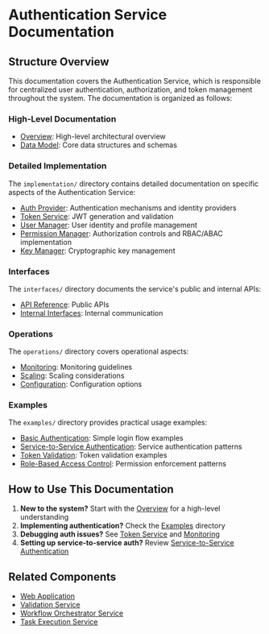 # Authentication Service Documentation

## Structure Overview

This documentation covers the Authentication Service, which is responsible for centralized user authentication, authorization, and token management throughout the system. The documentation is organized as follows:

### High-Level Documentation

* [Overview](./overview.md): High-level architectural overview
* [Data Model](./data_model.md): Core data structures and schemas

### Detailed Implementation

The `implementation/` directory contains detailed documentation on specific aspects of the Authentication Service:

* [Auth Provider](./implementation/auth_provider.md): Authentication mechanisms and identity providers
* [Token Service](./implementation/token_service.md): JWT generation and validation
* [User Manager](./implementation/user_manager.md): User identity and profile management
* [Permission Manager](./implementation/permission_manager.md): Authorization controls and RBAC/ABAC implementation
* [Key Manager](./implementation/key_manager.md): Cryptographic key management

### Interfaces

The `interfaces/` directory documents the service's public and internal APIs:

* [API Reference](./interfaces/api.md): Public APIs
* [Internal Interfaces](./interfaces/internal.md): Internal communication

### Operations

The `operations/` directory covers operational aspects:

* [Monitoring](./operations/monitoring.md): Monitoring guidelines
* [Scaling](./operations/scaling.md): Scaling considerations
* [Configuration](./operations/configuration.md): Configuration options

### Examples

The `examples/` directory provides practical usage examples:

* [Basic Authentication](./examples/basic_authentication.md): Simple login flow examples
* [Service-to-Service Authentication](./examples/service_to_service_auth.md): Service authentication patterns
* [Token Validation](./examples/token_validation.md): Token validation examples
* [Role-Based Access Control](./examples/role_based_access.md): Permission enforcement patterns

## How to Use This Documentation

1. **New to the system?** Start with the [Overview](./overview.md) for a high-level understanding
2. **Implementing authentication?** Check the [Examples](./examples/) directory
3. **Debugging auth issues?** See [Token Service](./implementation/token_service.md) and [Monitoring](./operations/monitoring.md)
4. **Setting up service-to-service auth?** Review [Service-to-Service Authentication](./examples/service_to_service_auth.md)

## Related Components

* [Web Application](../web_application/README.md)
* [Validation Service](../validation_service/README.md)
* [Workflow Orchestrator Service](../workflow_orchestrator_service/README.md)
* [Task Execution Service](../task_execution_service/README.md) 